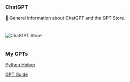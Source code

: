 ### ChatGPT

🤖 General information about ChatGPT and the GPT Store.

#

![ChatGPT Store](https://github.com/sourceduty/ChatGPT/assets/123030236/e2be7f0a-8114-4edd-9647-e8ef8e2b8c56)

#
### My GPTs

[Python Helper](https://chat.openai.com/g/g-NLUSBfccY-python-helper) 

[GPT Guide](https://chat.openai.com/g/g-GoLkguGSc-gpt-guide)
